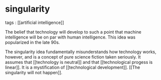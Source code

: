 # singularity

tags
: [[artificial intelligence]]

The belief that technology will develop to such a point that machine intelligence will be on par with human intelligence. This idea was popularized in the late 90s.

The singularity idea fundamentally misunderstands how technology works, however, and is a concept of pure science fiction taken seriously. It assumes that [[technology is neutral]] and that [[technological progess is linear]]. It is a mystification of [[technological development]]. [[The singularity will not happen]].
